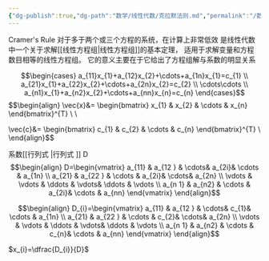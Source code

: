 ```yaml
---
{"dg-publish":true,"dg-path":"数学/线性代数/克拉默法则.md","permalink":"/数学/线性代数/克拉默法则/","dgPassFrontmatter":true,"noteIcon":"","created":"2024-05-21T15:20:27.955+08:00","updated":"2024-08-10T10:56:09.120+08:00"}
---
```


Cramer's Rule
对于多于两个或三个方程的系统，在计算上非常低效
是线性代数中一个关于求解[[线性方程组\|线性方程组]]的基本定理，
适用于求解变量和方程数目相等的线性方程组。
它的意义主要在于它给出了方程组解与系数的明显关系

$$\begin{cases}
a_{11}x_{1}+a_{12}x_{2}+\cdots+a_{1n}x_{1}=c_{1} \\
a_{21}x_{1}+a_{22}x_{2}+\cdots+a_{2n}x_{2}=c_{2} \\ 
\cdots\cdots \\
a_{n1}x_{1}+a_{n2}x_{2}+\cdots+a_{nn}x_{n}=c_{n}
\end{cases}$$
$$\begin{align}
 \vec{x}&= \begin{bmatrix}
x_{1}  & x_{2} & \cdots  & x_{n}
\end{bmatrix}^{T} \\ \\

 \vec{c}&= \begin{bmatrix}
c_{1}  & c_{2} & \cdots  & c_{n}
\end{bmatrix}^{T} \\
\end{align}$$

系数[[行列式 \|行列式 ]]   D
$$\begin{align}
D=\begin{vmatrix}
a_{11} & a_{12 } & \cdots& a_{2i}& \cdots & a_{1n} \\
a_{21} & a_{22 } & \cdots  & a_{2i}& \cdots& a_{2n} \\ 
\vdots  &  \vdots  & \ddots  & \vdots& \ddots & \vdots \\
a_{n 1} & a_{n2} & \cdots & a_{2i}& \cdots  & a_{nn}
\end{vmatrix} 
\end{align}$$

$$\begin{align}
D_{i}=\begin{vmatrix}
a_{11} & a_{12 } & \cdots& c_{1}& \cdots & a_{1n} \\
a_{21} & a_{22 } & \cdots  & c_{2}& \cdots& a_{2n} \\ 
\vdots  &  \vdots  & \ddots  & \vdots& \ddots & \vdots \\
a_{n 1} & a_{n2} & \cdots & c_{n}& \cdots  & a_{nn}
\end{vmatrix} 
\end{align}$$

$x_{i}=\dfrac{D_{i}}{D}$
